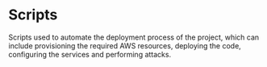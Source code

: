 # Scripts

Scripts used to automate the deployment process of the project, which can include provisioning the required AWS resources, deploying the code, configuring the services and performing attacks.
